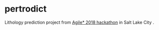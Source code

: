 # pertrodict
Lithology prediction project from [Agile* 2018 hackathon](https://www.youtube.com/watch?v=MUlO6q4Hr_A) in Salt Lake City .
